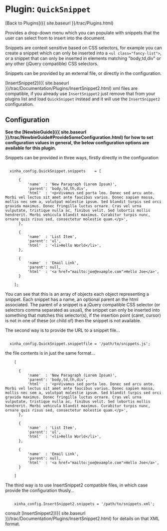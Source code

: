 # Plugin: `QuickSnippet` 

[Back to Plugins]({{ site.baseurl }}/trac/Plugins.html)

 
  Provides a drop-down menu which you can populate with snippets that the user can select from to insert into the document.

  Snippets are context sensitive based on CSS selectors, for example you can create a snippet which can only be inserted into a `<ul class="fancy-list">`, or a snippet that can only be inserted in elements matching "body,td,div" or any other (jQuery compatible) CSS selectors.

  Snippets can be provided by an external file, or directly in the configuration.

  [InsertSnippet2]({{ site.baseurl }}/trac/Documentation/Plugins/InsertSnippet2.html) xml files are compatible, if you already use `InsertSnippet2` just remove that from your plugins list and load `QuickSnippet` instead and it will use the `InsertSnippet2` configuration.

  ## Configuration

**See the [NewbieGuide]({{ site.baseurl }}/trac/NewbieGuide#ProvideSomeConfiguration.html) for how to set configuration values in general, the below configuration options are available for this plugin.**

Snippets can be provided in three ways, firstly directly in the configuration


```

  xinha_config.QuickSnippet.snippets    = [

      {
          'name'  : 'New Paragraph (Lorem Ipsum)',
          'parent': 'body,td,th,div',
          'html'  : '<p>Vivamus sed porta leo. Donec sed arcu ante. Morbi vel lectus sit amet ante faucibus varius. Donec sapien massa, mollis nec sem a, volutpat molestie ipsum. Sed blandit turpis sed orci gravida maximus. Donec fringilla luctus ornare. Cras vel urna vulputate, tristique nulla ac, finibus velit. Sed lobortis mollis hendrerit. Morbi vehicula blandit maximus. Curabitur turpis nunc, ornare quis risus sed, consectetur molestie quam.</p>',
      },

      {
          'name'  : 'List Item',
          'parent': 'ul',
          'html'  : '<li>Hello World</li>',
      },

      {
          'name'  : 'Email Link',
          'parent': null,
          'html'  : '<a href="mailto:joe@example.com">Hello Joe</a>',
      }

    ];

```


You can see that this is an array of objects each object representing a snippet.  Each snippet has a name, an optional parent an the html associated.  The parent of a snippet is a jQuery compatible CSS selector (or selectors comma separated as usual), the snippet can only be inserted into something that matches this selector(s), if the insertion point (caret, cursor) is not in one of these (or child of) then the snippet is not available.

The second way is to provide the URL to a snippet file...


```

  xinha_config.QuickSnippet.snippetfile = '/path/to/snippets.js';

```


the file contents is in just the same format...


```
    [

      {
          'name'  : 'New Paragraph (Lorem Ipsum)',
          'parent': 'body,td,th,div',
          'html'  : '<p>Vivamus sed porta leo. Donec sed arcu ante. Morbi vel lectus sit amet ante faucibus varius. Donec sapien massa, mollis nec sem a, volutpat molestie ipsum. Sed blandit turpis sed orci gravida maximus. Donec fringilla luctus ornare. Cras vel urna vulputate, tristique nulla ac, finibus velit. Sed lobortis mollis hendrerit. Morbi vehicula blandit maximus. Curabitur turpis nunc, ornare quis risus sed, consectetur molestie quam.</p>',
      },

      {
          'name'  : 'List Item',
          'parent': 'ul',
          'html'  : '<li>Hello World</li>',
      },

      {
          'name'  : 'Email Link',
          'parent': null,
          'html'  : '<a href="mailto:joe@example.com">Hello Joe</a>',
      }

    ]
```


The third way is to use InsertSnippet2 compatible files, in which case provide the configuration thusly...


```

    xinha_config.InsertSnippet2.snippets = '/path/to/snippets.xml';

```


consult [InsertSnippet2]({{ site.baseurl }}/trac/Documentation/Plugins/InsertSnippet2.html) for details on that XML format.

